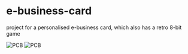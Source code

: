 # e-business-card
project for a personalised e-business card, which also has a retro 8-bit game

![PCB](images/front.gif) ![PCB](images/back.gif)
